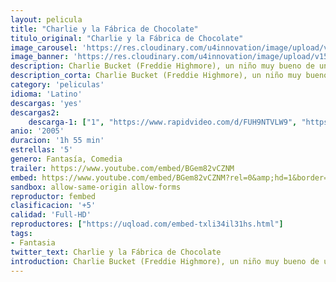 ```yaml
---
layout: pelicula
title: "Charlie y la Fábrica de Chocolate"
titulo_original: "Charlie y la Fábrica de Chocolate"
image_carousel: 'https://res.cloudinary.com/u4innovation/image/upload/v1560455339/charlie-poster-min_gy2jtm.jpg'
image_banner: 'https://res.cloudinary.com/u4innovation/image/upload/v1560455339/charlie-banner-min_ricpcq.jpg'
description: Charlie Bucket (Freddie Highmore), un niño muy bueno de una familia muy pobre, gana un concurso para disfrutar de una visita de un día a la gigantesca fábrica de chocolate del excéntrico Willy Wonka (Johnny Depp) y su equipo de Oompa-Loompas. Cuatro niños más de diferentes partes del mundo lo acompañan a través de un mundo fantástico y mágico lleno de diferentes sabores
description_corta: Charlie Bucket (Freddie Highmore), un niño muy bueno de una familia muy pobre, gana un concurso para disfrutar de una visita de un día a la gigantesca fábrica de chocolate del excéntrico Willy Wonka (Johnny Depp) y su equipo de Oompa-Loompas. Cuatro niños más de diferentes partes del mundo lo acompañan a través de un mundo fantástico y mágico lleno de diferentes sabores
category: 'peliculas'
idioma: 'Latino'
descargas: 'yes'
descargas2:
    descarga-1: ["1", "https://www.rapidvideo.com/d/FUH9NTVLW9", "https://www.google.com/s2/favicons?domain=www.rapidvideo.com","RapidVideo","https://res.cloudinary.com/imbriitneysam/image/upload/v1541473684/mexico.png", "Latino", "Full HD"]
anio: '2005'
duracion: '1h 55 min'
estrellas: '5'
genero: Fantasía, Comedia
trailer: https://www.youtube.com/embed/BGem82vCZNM
embed: https://www.youtube.com/embed/BGem82vCZNM?rel=0&amp;hd=1&border=0&wmode=opaque&enablejsapi=1&modestbranding=1&controls=1&showinfo=1
sandbox: allow-same-origin allow-forms
reproductor: fembed
clasificacion: '+5'
calidad: 'Full-HD'
reproductores: ["https://uqload.com/embed-txli34il31hs.html"]
tags:
- Fantasia
twitter_text: Charlie y la Fábrica de Chocolate
introduction: Charlie Bucket (Freddie Highmore), un niño muy bueno de una familia muy pobre, gana un concurso para disfrutar de una visita de un día a la gigantesca fábrica de chocolate del excéntrico Willy Wonka (Johnny Depp) y su equipo de Oompa-Loompas. Cuatro niños más de diferentes partes del mundo lo acompañan a través de un mundo fantástico y mágico lleno de diferentes sabores
---
```












